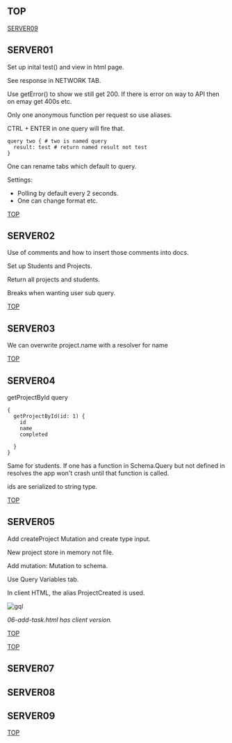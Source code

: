 ## TOP

[SERVER09](#SERVER09)

## SERVER01

Set up inital test() and view in html page.

See response in NETWORK TAB.

Use getError() to show we still get 200. If there is error on way to API then on emay get 400s etc.

Only one anonymous function per request so use aliases.

CTRL + ENTER in one query will fire that.

```
query two { # two is named query
  result: test # return named result not test
}
```

One can rename tabs which default to query.

Settings:

-  Polling by default every 2 seconds.
-  One can change format etc.

[TOP](#TOP)

## SERVER02

Use of comments and how to insert those comments into docs.

Set up Students and Projects.

Return all projects and students.

Breaks when wanting user sub query.

[TOP](#TOP)

## SERVER03

We can overwrite project.name with a resolver for name

[TOP](#TOP)

## SERVER04

getProjectById query

```
{
  getProjectById(id: 1) {
    id
    name
    completed

  }
}

```

Same for students. If one has a function in Schema.Query but not defined in resolves the app won't crash until that function is called.

ids are serialized to string type.

[TOP](#TOP)

## SERVER05

Add createProject Mutation and create type input.

New project store in memory not file.

Add mutation: Mutation to schema.

Use Query Variables tab.

In client HTML, the alias ProjectCreated is used.

![gql](/_images/06-query-variables-tab.png)

_06-add-task.html has client version._

[TOP](#TOP)

[TOP](#TOP)

## SERVER07

## SERVER08

## SERVER09

[TOP](#TOP)
